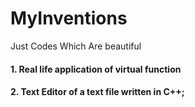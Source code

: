# MyInventions
Just Codes Which Are beautiful

#### 1. Real life application of virtual function
#### 2. Text Editor of a text file written in C++;
